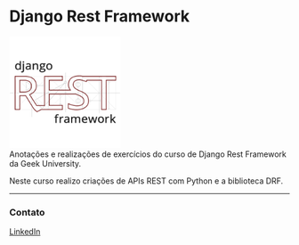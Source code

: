 # Django Rest Framework
<div>
    <img alt="Django Rest Framework" height="200" width="200" src="./img/Django REST.png">
</div>
Anotações e realizações de exercícios do curso de Django Rest Framework da Geek University.

Neste curso realizo criações de APIs REST com Python e a biblioteca DRF.

---

### Contato
[LinkedIn](https://www.linkedin.com/in/davilos-tavares-51a4a721a/)
